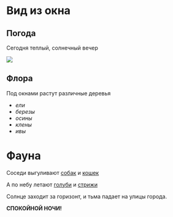 # Вид из окна
## Погода

Сегодня теплый, солнечный вечер

![](img.jpg)

## Флора
Под окнами растут различные деревья

* *ели*
* *березы*
* _осины_
* *клены*
* _ивы_

# Фауна

Соседи выгуливают  [собак](https://ru.wikipedia.org/wiki/%D0%A1%D0%BE%D0%B1%D0%B0%D0%BA%D0%B0) и [кошек](https://ru.wikipedia.org/wiki/%D0%9A%D0%BE%D1%88%D0%BA%D0%B0)

А по небу летают [голуби](https://ru.wikipedia.org/wiki/%D0%93%D0%BE%D0%BB%D1%83%D0%B1%D0%B8) и [стрижи](https://ru.wikipedia.org/wiki/%D0%A1%D1%82%D1%80%D0%B8%D0%B6%D0%B8_(%D0%BF%D0%BE%D0%B4%D0%BE%D1%82%D1%80%D1%8F%D0%B4))

Солнце заходит за горизонт, и тьма падает на улицы города.

**СПОКОЙНОЙ НОЧИ!**